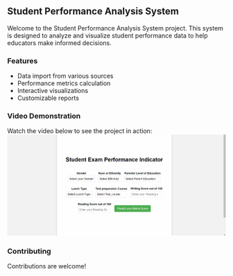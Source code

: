 ## Student Performance Analysis System

Welcome to the Student Performance Analysis System project. This system is designed to analyze and visualize student performance data to help educators make informed decisions.

### Features
- Data import from various sources
- Performance metrics calculation
- Interactive visualizations
- Customizable reports


### Video Demonstration
Watch the video below to see the project in action:
![alt text](screenshots/stdperformanceindicator.gif)


### Contributing
Contributions are welcome!


